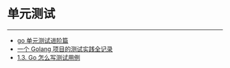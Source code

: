 # 单元测试
***

- [go 单元测试进阶篇](https://cloud.tencent.com/developer/article/1004535)
- [一个 Golang 项目的测试实践全记录](https://www.infoq.cn/article/goyirzr19vqvtupois92)
- [1.3. Go 怎么写测试用例](https://learnku.com/docs/build-web-application-with-golang/how-113-go-writes-test-cases/3224)